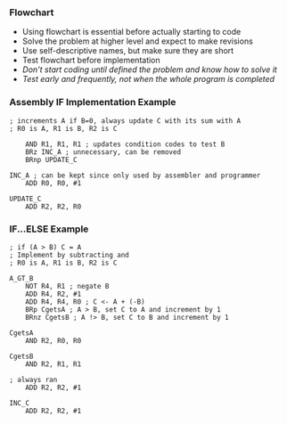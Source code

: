 ### Flowchart
- Using flowchart is essential before actually starting to code
- Solve the problem at higher level and expect to make revisions
- Use self-descriptive names, but make sure they are short
- Test flowchart before implementation
- *Don't start coding until defined the problem and know how to solve it*
- *Test early and frequently, not when the whole program is completed*

### Assembly IF Implementation Example
```
; increments A if B=0, always update C with its sum with A
; R0 is A, R1 is B, R2 is C

	AND R1, R1, R1 ; updates condition codes to test B
	BRz INC_A ; unnecessary, can be removed
	BRnp UPDATE_C

INC_A ; can be kept since only used by assembler and programmer
	ADD R0, R0, #1

UPDATE_C 
	ADD R2, R2, R0
```

### IF...ELSE Example
```
; if (A > B) C = A
; Implement by subtracting and 
; R0 is A, R1 is B, R2 is C

A_GT_B
	NOT R4, R1 ; negate B
	ADD R4, R2, #1
	ADD R4, R4, R0 ; C <- A + (-B)
	BRp CgetsA ; A > B, set C to A and increment by 1
	BRnz CgetsB ; A !> B, set C to B and increment by 1

CgetsA
	AND R2, R0, R0

CgetsB
	AND R2, R1, R1
	
; always ran
	ADD R2, R2, #1

INC_C
	ADD R2, R2, #1
```
